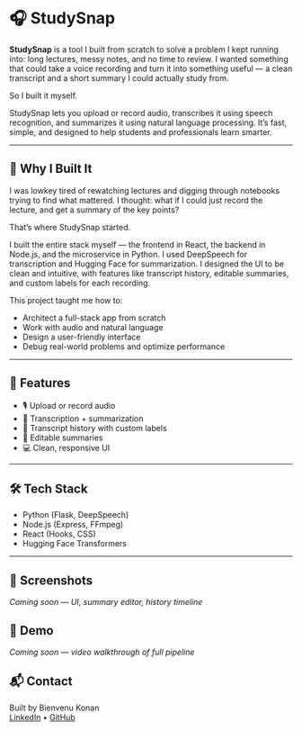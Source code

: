 # 🎧 StudySnap

**StudySnap** is a tool I built from scratch to solve a problem I kept running into: long lectures, messy notes, and no time to review. I wanted something that could take a voice recording and turn it into something useful — a clean transcript and a short summary I could actually study from.

So I built it myself.

StudySnap lets you upload or record audio, transcribes it using speech recognition, and summarizes it using natural language processing. It’s fast, simple, and designed to help students and professionals learn smarter.

---

## 🧠 Why I Built It

I was lowkey tired of rewatching lectures and digging through notebooks trying to find what mattered. I thought: what if I could just record the lecture, and get a summary of the key points?

That’s where StudySnap started.

I built the entire stack myself — the frontend in React, the backend in Node.js, and the microservice in Python. I used DeepSpeech for transcription and Hugging Face for summarization. I designed the UI to be clean and intuitive, with features like transcript history, editable summaries, and custom labels for each recording.

This project taught me how to:
- Architect a full-stack app from scratch
- Work with audio and natural language
- Design a user-friendly interface
- Debug real-world problems and optimize performance

---

## 🚀 Features
- 🎙️ Upload or record audio
- 🧠 Transcription + summarization
- 📁 Transcript history with custom labels
- 📝 Editable summaries
- 💻 Clean, responsive UI

---

## 🛠️ Tech Stack
- Python (Flask, DeepSpeech)
- Node.js (Express, FFmpeg)
- React (Hooks, CSS)
- Hugging Face Transformers

---

## 📸 Screenshots
*Coming soon — UI, summary editor, history timeline*

## 🎥 Demo
*Coming soon — video walkthrough of full pipeline*

## 📬 Contact
Built by Bienvenu Konan  
[LinkedIn](https://www.linkedin.com/public-profile/settings?trk=d_flagship3_profile_self_view_public_profile) • [GitHub](https://github.com/bkk547)
